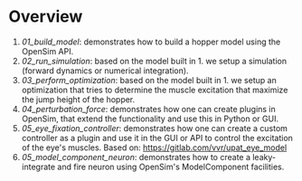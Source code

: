 # Overview

1. *01_build_model*: demonstrates how to build a hopper model using the
  OpenSim API.
2. *02_run_simulation*: based on the model built in 1. we setup a
   simulation (forward dynamics or numerical integration).
3. *03_perform_optimization*: based on the model built in 1. we setup
   an optimization that tries to determine the muscle excitation that
   maximize the jump height of the hopper.
4. *04_perturbation_force*: demonstrates how one can create plugins in
   OpenSim, that extend the functionality and use this in Python or
   GUI.
5. *05_eye_fixation_controller*: demonstrates how one can create a
   custom controller as a plugin and use it in the GUI or API to
   control the excitation of the eye's muscles. Based on:
   https://gitlab.com/vvr/upat_eye_model
6. *05_model_component_neuron*: demonstrates how to create a leaky-integrate and
   fire neuron using OpenSim's ModelComponent facilities.
